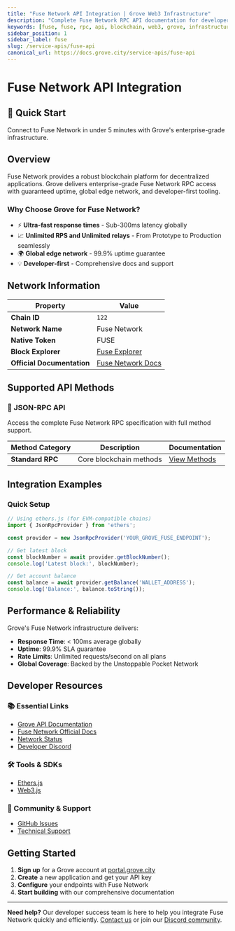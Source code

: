 ```yaml
---
title: "Fuse Network API Integration | Grove Web3 Infrastructure"
description: "Complete Fuse Network RPC API documentation for developers. Fast, reliable Fuse Network blockchain access with Grove's enterprise infrastructure. Get started in minutes."
keywords: [fuse, fuse, rpc, api, blockchain, web3, grove, infrastructure, developers, integration]
sidebar_position: 1
sidebar_label: fuse
slug: /service-apis/fuse-api
canonical_url: https://docs.grove.city/service-apis/fuse-api
---
```


# Fuse Network API Integration

<div style={{background: "linear-gradient(135deg, #b8e994 0%, #78e08f 100%)", color: "white", padding: "1.5rem", borderRadius: "8px", margin: "1rem 0"}}>
  <h2 style={{color: "white", marginTop: 0}}>🚀 Quick Start</h2>
  <p style={{marginBottom: 0, fontSize: "1.1rem"}}>Connect to Fuse Network in under 5 minutes with Grove's enterprise-grade infrastructure.</p>
</div>

## Overview

Fuse Network provides a robust blockchain platform for decentralized applications. Grove delivers enterprise-grade Fuse Network RPC access with guaranteed uptime, global edge network, and developer-first tooling.

### Why Choose Grove for Fuse Network?

- ⚡ **Ultra-fast response times** - Sub-300ms latency globally
- 📈 **Unlimited RPS and Unlimited relays** - From Prototype to Production seamlessly
- 🌍 **Global edge network** - 99.9% uptime guarantee
- 💡 **Developer-first** - Comprehensive docs and support

## Network Information

| Property | Value |
|----------|-------|
| **Chain ID** | `122` |
| **Network Name** | Fuse Network |
| **Native Token** | FUSE |
| **Block Explorer** | [Fuse Explorer](https://explorer.fuse.io) |
| **Official Documentation** | [Fuse Network Docs](https://docs.fuse.io/) |

## Supported API Methods

### 🔌 JSON-RPC API
Access the complete Fuse Network RPC specification with full method support.

| Method Category | Description | Documentation |
|-----------------|-------------|---------------|
| **Standard RPC** | Core blockchain methods | [View Methods](../grove-api/api-definition/definition#json-rpc-supported-methods) |

## Integration Examples

### Quick Setup

```javascript
// Using ethers.js (for EVM-compatible chains)
import { JsonRpcProvider } from 'ethers';

const provider = new JsonRpcProvider('YOUR_GROVE_FUSE_ENDPOINT');

// Get latest block
const blockNumber = await provider.getBlockNumber();
console.log('Latest block:', blockNumber);

// Get account balance
const balance = await provider.getBalance('WALLET_ADDRESS');
console.log('Balance:', balance.toString());
```

## Performance & Reliability

Grove's Fuse Network infrastructure delivers:

- **Response Time**: < 100ms average globally
- **Uptime**: 99.9% SLA guarantee  
- **Rate Limits**: Unlimited requests/second on all plans
- **Global Coverage**: Backed by the Unstoppable Pocket Network

## Developer Resources

### 📚 Essential Links
- [Grove API Documentation](../grove-api/overview/grove-api)
- [Fuse Network Official Docs](https://docs.fuse.io/)
- [Network Status](https://status.grove.city)
- [Developer Discord](https://discord.gg/build-with-grove)

### 🛠️ Tools & SDKs
- [Ethers.js](https://docs.ethers.io/)
- [Web3.js](https://web3js.readthedocs.io/)

### 💬 Community & Support
- [GitHub Issues](https://github.com/buildwithgrove/path)  
- [Technical Support](https://discord.com/channels/824324475256438814/1150805396085293106)

## Getting Started

1. **Sign up** for a Grove account at [portal.grove.city](https://portal.grove.city)
2. **Create** a new application and get your API key
3. **Configure** your endpoints with Fuse Network
4. **Start building** with our comprehensive documentation

---

<div style={{background: "#f8f9fa", padding: "1rem", borderLeft: "4px solid #007bff", margin: "1rem 0"}}>
  <strong>Need help?</strong> Our developer success team is here to help you integrate Fuse Network quickly and efficiently. <a href="mailto:portal@grove.city">Contact us</a> or join our <a href="https://discord.gg/build-with-grove">Discord community</a>.
</div>
